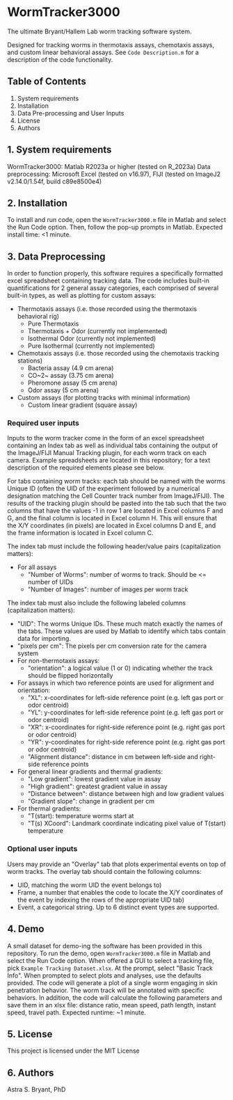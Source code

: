 # WormTracker3000
The ultimate Bryant/Hallem Lab worm tracking software system. 

Designed for tracking worms in thermotaxis assays, chemotaxis assays, and custom linear behavioral assays. See `Code Description.m` for a description of the code functionality.

## Table of Contents
1. System requirements
2. Installation
3. Data Pre-processing and User Inputs
4. License
5. Authors

## 1. System requirements
WormTracker3000: Matlab R2023a or higher (tested on R_2023a)
Data preprocessing: Microsoft Excel (tested on v16.97), FIJI (tested on ImageJ2 v2.14.0/1.54f, build c89e8500e4)

## 2. Installation 
To install and run code, open the `WormTracker3000.m` file in Matlab and select the Run Code option. Then, follow the pop-up prompts in Matlab. Expected install time: <1 minute.

## 3. Data Preprocessing
In order to function properly, this software requires a specifically formatted excel spreadsheet containing tracking data. The code includes built-in quantifications for 2 general assay categories, each comprised of several built-in types, as well as plotting for custom assays:  

- Thermotaxis assays (i.e. those recorded using the thermotaxis behavioral rig)  
    + Pure Thermotaxis
    + Thermotaxis + Odor (currently not implemented)
    + Isothermal Odor (currently not implemented)
    + Pure Isothermal (currently not implemented)
- Chemotaxis assays (i.e. those recorded using the chemotaxis tracking stations)
    + Bacteria assay (4.9 cm arena)
    + CO~2~ assay (3.75 cm arena)
    + Pheromone assay (5 cm arena)
    + Odor assay (5 cm arena)
- Custom assays (for plotting tracks with minimal information)
    + Custom linear gradient (square assay)
    
### Required user inputs
Inputs to the worm tracker come in the form of an excel spreadsheet containing an Index tab as well as individual tabs containing the output of the ImageJ/FIJI Manual Tracking plugin, for each worm track on each camera. Example spreadsheets are located in this repository; for a text description of the required elements please see below.  

For tabs containing worm tracks: each tab should be named with the worms Unique ID (often the UID of the experiment followed by a numerical designation matching the Cell Counter track number from ImageJ/FIJI). The results of the tracking plugin should be pasted into the tab such that the two columns that have the values -1 in row 1 are located in Excel columns F and G, and the final column is located in Excel column H. This will ensure that the X/Y coordinates (in pixels) are located in Excel columns D and E, and the frame information is located in Excel column C. 

The index tab must include the following header/value pairs (capitalization matters): 

- For all assays
    - "Number of Worms": number of worms to track. Should be <= number of UIDs
    - "Number of Images": number of images per worm track

The index tab must also include the following labeled columns (capitalization matters):

- "UID": The worms Unique IDs. These much match exactly the names of the tabs. These values are used by Matlab to identify which tabs contain data for importing. 
- "pixels per cm": The pixels per cm conversion rate for the camera system
- For non-thermotaxis assays:
    - "orientation": a logical value (1 or 0) indicating whether the track should be flipped horizontally
- For assays in which two reference points are used for alignment and orientation:  
    - "XL": x-coordinates for left-side reference point (e.g. left gas port or odor centroid)
    - "YL": y-coordinates for left-side reference point (e.g. left gas port or odor centroid)
    - "XR": x-coordinates for right-side reference point (e.g. right gas port or odor centroid)
    - "YR": y-coordinates for right-side reference point (e.g. right gas port or odor centroid)
    - "Alignment distance": distance in cm between left-side and right-side reference points
- For general linear gradients and thermal gradients:  
    - "Low gradient": lowest gradient value in assay
    - "High gradient": greatest gradient value in assay
    - "Distance between": distance between high and low gradient values
    - "Gradient slope": change in gradient per cm
- For thermal gradients:
    - "T(start): temperature worms start at
    - "T(s) XCoord": Landmark coordinate indicating pixel value of T(start) temperature

### Optional user inputs
Users may provide an "Overlay" tab that plots experimental events on top of worm tracks. 
The overlay tab should contain the following columns:  

- UID, matching the worm UID the event belongs to)
- Frame, a number that enables the code to locate the X/Y coordinates of the event by indexing the rows of the appropriate UID tab)
- Event, a categorical string. Up to 6 distinct event types are supported.

## 4. Demo
A small dataset for demo-ing the software has been provided in this repository. To run the demo, open `WormTracker3000.m` file in Matlab and select the Run Code option. When offered a GUI to select a tracking file, pick `Example Tracking Dataset.xlsx`. At the prompt, select "Basic Track Info". When prompted to select plots and analyses, use the defaults provided. The code will generate a plot of a single worm engaging in skin penetration behavior. The worm track will be annotated with specific behaviors. In addition, the code will calculate the following parameters and save them in an xlsx file: distance ratio, mean speed, path length, instant speed, travel path. Expected runtime: ~1 minute.

## 5. License
This project is licensed under the MIT License

## 6. Authors
Astra S. Bryant, PhD